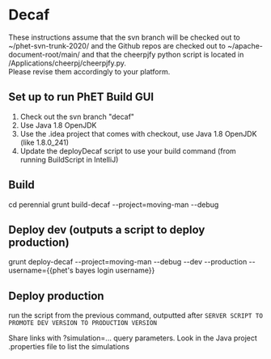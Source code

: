 # Decaf

These instructions assume that the svn branch will be checked out to ~/phet-svn-trunk-2020/ and the Github repos are 
checked out to ~/apache-document-root/main/ and that the cheerpjfy python script is located in /Applications/cheerpj/cheerpjfy.py.  
Please revise them accordingly to your platform.

## Set up to run PhET Build GUI
1. Check out the svn branch "decaf"
2. Use Java 1.8 OpenJDK
3. Use the .idea project that comes with checkout, use Java 1.8 OpenJDK (like 1.8.0_241)
4. Update the deployDecaf script to use your build command (from running BuildScript in IntelliJ)

## Build
cd perennial
grunt build-decaf --project=moving-man --debug

## Deploy dev (outputs a script to deploy production)
grunt deploy-decaf --project=moving-man --debug --dev --production --username={{phet's bayes login username}}

## Deploy production
run the script from the previous command, outputted after `SERVER SCRIPT TO PROMOTE DEV VERSION TO PRODUCTION VERSION`

Share links with ?simulation=... query parameters.  Look in the Java project .properties file to list the simulations